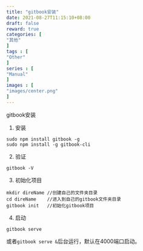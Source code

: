 ```yaml
---
title: "gitbook安装"
date: 2021-08-27T11:15:10+08:00
draft: false
reward: true
categories: [
"其他"
]
tags : [
"Other"
]
series : [
"Manual"
]
images : [
"images/center.png"
]
---
```


gitbook安装

1. 安装

```shell
sudo npm install gitbook -g
sudo npm install -g gitbook-cli
```

2. 验证

```shell
gitbook -V
```

3. 初始化项目

```shell
mkdir direName //创建自己的文件夹目录
cd direName    //进入到自己的gitbook文件夹目录
gitbook init   //初始化gitbook项目
```

4. 启动

```shell
gitbook serve
```

或者`gitbook serve &`后台运行，默认在4000端口启动。

